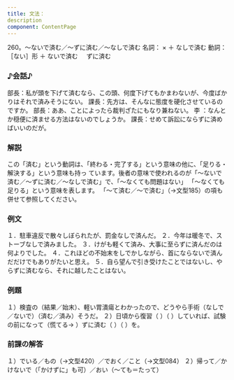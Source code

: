```yaml
---
title: 文法：
description
component: ContentPage
---
```



260。～ないで済む／～ずに済む／～なしで済む
名詞： × ＋ なしで済む
動詞：［ない］形 ＋ ないで済む
    ずに済む
### ♪会話♪
部長：私が頭を下げて済むなら、この頭、何度下げてもかまわないが、今度ばかりはそれで済みそうにない。 課長：先方は、そんなに態度を硬化させているのですか。 部長：ああ、ことによったら裁判ざたにもなり兼ねない。
李 ：なんとか穏便に済ませる方法はないのでしょうか。 課長：せめて訴訟にならずに済めばいいのだが。
### 解説
この「済む」という動詞は、「終わる・完了する」という意味の他に、「足りる・解決する」という意味も持っ ています。後者の意味で使われるのが「～ないで済む／～ずに済む／～なしで済む」で、「～なくても問題はない」 「～なくても足りる」という意味を表します。
「～て済む／～で済む」（→文型185）の項も併せて参照してください。
### 例文
１．駐車違反で散々しぼられたが、罰金なしで済んだ。
２．今年は暖冬で、ストーブなしで済みました。
３．けがも軽くて済み、大事に至らずに済んだのは何よりでした。
４．これほどの不始末をしでかしながら、首にならないで済んだだけでもありがたいと思え。
５．自ら望んで引き受けたことではないし、やらずに済むなら、それに越したことはない。
### 例題
１）検査の（結果／始末）、軽い胃潰瘍とわかったので、どうやら手術（なしで／ないで）（済む／済み）そうだ。
２）日頃から復習（ ）（ ）していれば、試験の前になって（慌てる→ ）ずに済む（ ）（ ）を。
### 前課の解答
１）でいる／もの（→文型420）／でおく／こと（→文型084）
２）帰って／かけないで（「かけずに」も可）／おい（～ても＝たって）
